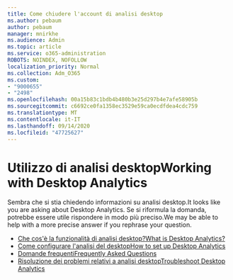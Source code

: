 ```yaml
---
title: Come chiudere l'account di analisi desktop
ms.author: pebaum
author: pebaum
manager: mnirkhe
ms.audience: Admin
ms.topic: article
ms.service: o365-administration
ROBOTS: NOINDEX, NOFOLLOW
localization_priority: Normal
ms.collection: Adm_O365
ms.custom:
- "9000655"
- "2498"
ms.openlocfilehash: 00a15b83c1bdb4b480b3e25d297b4e7afe58905b
ms.sourcegitcommit: c6692ce0fa1358ec3529e59ca0ecdfdea4cdc759
ms.translationtype: MT
ms.contentlocale: it-IT
ms.lasthandoff: 09/14/2020
ms.locfileid: "47725627"
---
```

# <a name="working-with-desktop-analytics"></a><span data-ttu-id="04f51-102">Utilizzo di analisi desktop</span><span class="sxs-lookup"><span data-stu-id="04f51-102">Working with Desktop Analytics</span></span>

<span data-ttu-id="04f51-103">Sembra che si stia chiedendo informazioni su analisi desktop.</span><span class="sxs-lookup"><span data-stu-id="04f51-103">It looks like you are asking about Desktop Analytics.</span></span> <span data-ttu-id="04f51-104">Se si riformula la domanda, potrebbe essere utile rispondere in modo più preciso.</span><span class="sxs-lookup"><span data-stu-id="04f51-104">We may be able to help with a more precise answer if you rephrase your question.</span></span>

- [<span data-ttu-id="04f51-105">Che cos'è la funzionalità di analisi desktop?</span><span class="sxs-lookup"><span data-stu-id="04f51-105">What is Desktop Analytics?</span></span>](https://docs.microsoft.com/configmgr/desktop-analytics/overview)
- [<span data-ttu-id="04f51-106">Come configurare l'analisi del desktop</span><span class="sxs-lookup"><span data-stu-id="04f51-106">How to set up Desktop Analytics</span></span>](https://docs.microsoft.com/configmgr/desktop-analytics/set-up)
- [<span data-ttu-id="04f51-107">Domande frequenti</span><span class="sxs-lookup"><span data-stu-id="04f51-107">Frequently Asked Questions</span></span>](https://docs.microsoft.com/configmgr/desktop-analytics/faq)
- [<span data-ttu-id="04f51-108">Risoluzione dei problemi relativi a analisi desktop</span><span class="sxs-lookup"><span data-stu-id="04f51-108">Troubleshoot Desktop Analytics</span></span>](https://docs.microsoft.com/configmgr/desktop-analytics/troubleshooting)